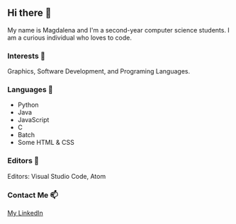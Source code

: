 ## Hi there 👋
 My name is Magdalena and I'm a second-year computer science students. I am a curious individual who loves to code.

### Interests 🤔
Graphics, Software Development, and Programing Languages.

### Languages 💬

- Python
- Java
- JavaScript
- C
- Batch 
- Some HTML & CSS

### Editors 🌱
Editors: Visual Studio Code, Atom

### Contact Me 📫
[My LinkedIn](https://www.linkedin.com/in/magdalenadhima/)

<!--
**mdhima/mdhima** is a ✨ _special_ ✨ repository because its `README.md` (this file) appears on your GitHub profile.

Here are some ideas to get you started:

- 🔭 I’m currently working on improving my CSS, HTML and JavaScript skills
- 🌱 I’m currently learning C
- 👯 I’m looking to collaborate on ...
- 🤔 I’m looking for help with ...
- 💬 Ask me about ...
- 📫 How to reach me: https://www.linkedin.com/in/magdalenadhima/
- 😄 Pronouns: ...
- ⚡ Fun fact: I'm good using Python, Java and JavaScript
-->
